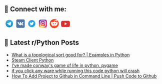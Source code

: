 ## 🔎 Connect with me:
[<img src="https://github.com/bullbesh/bullbesh/blob/main/images/Telegram.png" width="32" height="32" />](https://t.me/bullbesh)
[<img src="https://github.com/bullbesh/bullbesh/blob/main/images/VK.png" width="32" height="32" />](https://vk.com/bullbesh)
[<img src="https://github.com/bullbesh/bullbesh/blob/main/images/Twitter.png" width="32" height="32" />](https://twitter.com/bullbesh1)
[<img src="https://github.com/bullbesh/bullbesh/blob/main/images/Instagram.png" width="32" height="32" />](https://www.instagram.com/bullbesh)
[<img src="https://github.com/bullbesh/bullbesh/blob/main/images/Reddit.png" width="32" height="32" />](https://www.reddit.com/user/bullbesh)
[<img src="https://github.com/bullbesh/bullbesh/blob/main/images/YouTube.png" width="32" height="32" />](https://www.youtube.com/channel/UCtfjRs6uzgq5mfm8S06WTcg)

## 📕 Latest r/Python Posts
<!-- BLOG-POST-LIST:START -->
- [What is a topological sort good for? | Examples in Python](https://www.reddit.com/r/Python/comments/15pzlt1/what_is_a_topological_sort_good_for_examples_in/)
- [Steam Client Python](https://www.reddit.com/r/Python/comments/15pvzbf/steam_client_python/)
- [I&#39;ve made conway&#39;s game of life in python, pygame](https://www.reddit.com/r/Python/comments/15pv7qs/ive_made_conways_game_of_life_in_python_pygame/)
- [if you click any ware while running this code python will crash](https://www.reddit.com/r/Python/comments/15pumj1/if_you_click_any_ware_while_running_this_code/)
- [How To Add Project to Github in Command Line | Push Code to Github](https://www.reddit.com/r/Python/comments/15pttmg/how_to_add_project_to_github_in_command_line_push/)
<!-- BLOG-POST-LIST:END -->
